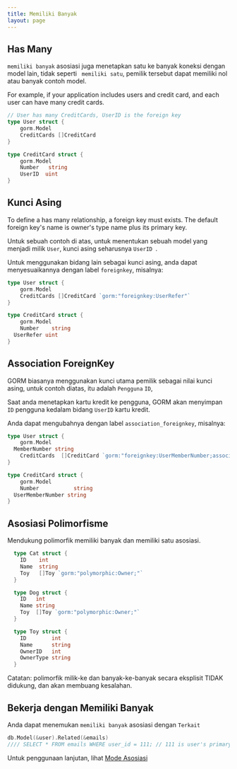 ```yaml
---
title: Memiliki Banyak
layout: page
---
```

## Has Many

`memiliki banyak` asosiasi juga menetapkan satu ke banyak koneksi dengan model lain, tidak seperti ` memiliki satu`, pemilik tersebut dapat memiliki nol atau banyak contoh model.

For example, if your application includes users and credit card, and each user can have many credit cards.

```go
// User has many CreditCards, UserID is the foreign key
type User struct {
    gorm.Model
    CreditCards []CreditCard
}

type CreditCard struct {
    gorm.Model
    Number   string
    UserID  uint
}
```

## Kunci Asing

To define a has many relationship, a foreign key must exists. The default foreign key's name is owner's type name plus its primary key.

Untuk sebuah contoh di atas, untuk menentukan sebuah model yang menjadi milik ` User `, kunci asing seharusnya `UserID `.

Untuk menggunakan bidang lain sebagai kunci asing, anda dapat menyesuaikannya dengan label `foreignkey`, misalnya:

```go
type User struct {
    gorm.Model
    CreditCards []CreditCard `gorm:"foreignkey:UserRefer"`
}

type CreditCard struct {
    gorm.Model
    Number    string
  UserRefer uint
}
```

## Association ForeignKey

GORM biasanya menggunakan kunci utama pemilik sebagai nilai kunci asing, untuk contoh diatas, itu adalah `Pengguna` `ID`,

Saat anda menetapkan kartu kredit ke pengguna, GORM akan menyimpan `ID` pengguna kedalam bidang `UserID` kartu kredit.

Anda dapat mengubahnya dengan label `association_foreignkey`, misalnya:

```go
type User struct {
    gorm.Model
  MemberNumber string
    CreditCards  []CreditCard `gorm:"foreignkey:UserMemberNumber;association_foreignkey:MemberNumber"`
}

type CreditCard struct {
    gorm.Model
    Number           string
  UserMemberNumber string
}
```

## Asosiasi Polimorfisme

Mendukung polimorfik memiliki banyak dan memiliki satu asosiasi.

```go
  type Cat struct {
    ID    int
    Name  string
    Toy   []Toy `gorm:"polymorphic:Owner;"`
  }

  type Dog struct {
    ID   int
    Name string
    Toy  []Toy `gorm:"polymorphic:Owner;"`
  }

  type Toy struct {
    ID        int
    Name      string
    OwnerID   int
    OwnerType string
  }
```

Catatan: polimorfik milik-ke dan banyak-ke-banyak secara eksplisit TIDAK didukung, dan akan membuang kesalahan.

## Bekerja dengan Memiliki Banyak

Anda dapat menemukan `memiliki banyak` asosiasi dengan `Terkait`

```go
db.Model(&user).Related(&emails)
//// SELECT * FROM emails WHERE user_id = 111; // 111 is user's primary key
```

Untuk penggunaan lanjutan, lihat [Mode Asosiasi](/docs/associations.html#Association-Mode)